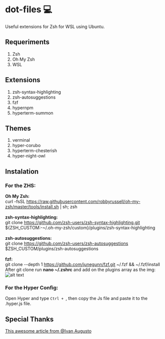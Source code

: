 # dot-files :computer:

Useful extensions for Zsh for WSL using Ubuntu.

## Requeriments
<ol>
<li>Zsh</li>
<li>Oh My Zsh</li>
<li>WSL</li>
</ol>
 
## Extensions
<ol>
<li>zsh-syntax-highlighting</li>
<li>zsh-autosuggestions</li>
<li>fzf</li>
<li>hypernpm</li>
<li>hyperterm-summon</li> 
</ol>
 
 ## Themes
<ol>
<li>verminal</li>
<li>hyper-corubo</li>
<li>hyperterm-chesterish</li>
<li>hyper-night-owl</li>
</ol>

## Instalation
### For the ZHS:</br>
**Oh My Zsh:**
<br/>
curl -fsSL https://raw.githubusercontent.com/robbyrussell/oh-my-zsh/master/tools/install.sh | sh; zsh
<br/>
<br/>
**zsh-syntax-highlighting:**
<br/>
git clone https://github.com/zsh-users/zsh-syntax-highlighting.git ${ZSH_CUSTOM:-~/.oh-my-zsh/custom}/plugins/zsh-syntax-highlighting <br/>
<br/>
**zsh-autosuggestions:**
<br/>
git clone https://github.com/zsh-users/zsh-autosuggestions $ZSH_CUSTOM/plugins/zsh-autosuggestions<br/>
<br/>
**fzf:**
<br/>
git clone --depth 1 https://github.com/junegunn/fzf.git ~/.fzf && ~/.fzf/install
<br/>
After git clone run **nano ~/.zshrc**  and add on the plugins array as the img:</br>
![alt text](https://github.com/ypedroo/my-hyper-config-files/blob/master/assets/Anota%C3%A7%C3%A3o%202019-03-19%20120738.png)
### For the Hyper Config:<br/>
Open Hyper and type ``Ctrl + ``, then
copy the Js file and paste it to the .hyper.js file.

## Special Thanks
[This awesome article from @Ivan Augusto](https://medium.com/@ivanaugustobd/seu-terminal-pode-ser-muito-muito-mais-produtivo-3159c8ef77b2)



